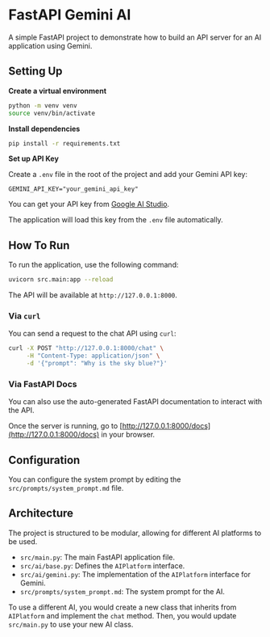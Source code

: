 # FastAPI Gemini AI

A simple FastAPI project to demonstrate how to build an API server for an AI application using Gemini.

## Setting Up

**Create a virtual environment**

```bash
python -m venv venv
source venv/bin/activate
```

**Install dependencies**

```bash
pip install -r requirements.txt
```

**Set up API Key**

Create a `.env` file in the root of the project and add your Gemini API key:

```
GEMINI_API_KEY="your_gemini_api_key"
```

You can get your API key from [Google AI Studio](https://makersuite.google.com/app/apikey).

The application will load this key from the `.env` file automatically.

## How To Run

To run the application, use the following command:

```bash
uvicorn src.main:app --reload
```

The API will be available at `http://127.0.0.1:8000`.

### Via `curl`

You can send a request to the chat API using `curl`:

```bash
curl -X POST "http://127.0.0.1:8000/chat" \
     -H "Content-Type: application/json" \
     -d '{"prompt": "Why is the sky blue?"}'
```

### Via FastAPI Docs

You can also use the auto-generated FastAPI documentation to interact with the API.

Once the server is running, go to [http://127.0.0.1:8000/docs](http://127.0.0.1:8000/docs) in your browser.

## Configuration

You can configure the system prompt by editing the `src/prompts/system_prompt.md` file.

## Architecture

The project is structured to be modular, allowing for different AI platforms to be used.

- `src/main.py`: The main FastAPI application file.
- `src/ai/base.py`: Defines the `AIPlatform` interface.
- `src/ai/gemini.py`: The implementation of the `AIPlatform` interface for Gemini.
- `src/prompts/system_prompt.md`: The system prompt for the AI.

To use a different AI, you would create a new class that inherits from `AIPlatform` and implement the `chat` method. Then, you would update `src/main.py` to use your new AI class.
